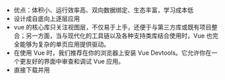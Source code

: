 - 优点：体积小、运行效率高、双向数据绑定、生态丰富，学习成本低
- 设计成自底向上逐层应用
- vue 的核心库只关注视图层，不仅易于上手，还便于与第三方库或既有项目整合；另一方面，当与现代化的工具链以及各种支持类库结合使用时，Vue 也完全能够为复杂的单页应用提供驱动。
- 在使用 Vue 时，我们推荐在你的浏览器上安装 Vue Devtools。它允许你在一个更友好的界面中审查和调试 Vue 应用。
- 直接下载并用 <script> 标签引入，Vue 会被注册为一个全局变量。
- Vue.js 的核心是一个允许采用简洁的模板语法来声明式地将数据渲染进 DOM 的系统：

# 1、基础

## 1.1 模板语法

### 插值

使用 v-once，值只会变化一次

#### 文本：双大括号

#### 原始 html：v-html

#### attribute: v-bind

v-bind:[属性]=值

#### js 表达式：双大括号

### 指令

#### 参数

带有 v- 前缀的特殊 attribute
v-if v-for v-on v-bind

#### 动态参数

#### 修饰符

用于指出一个指令应该以特殊方式绑定

### 缩写

对 v-bind、v-on 使用频繁的语法提供了缩写版本。

## 1.2 计算属性和侦听器

### 计算属性

对于复杂的属性监听需使用计算属性，存于 computed 中。
也可在 methods 中维护一个方法，来返回监听计算值。

#### 计算属性 vs 方法

计算属性有缓存，适合于大运算量的可缓存属性；实时变化使用方法。

#### 计算属性 vs 侦听属性

大多数场景下 watch 不如 computed

#### 计算属性中使用 getter setter

### 侦听器

watch 选项提供了一个更通用的方法，来响应数据的变化。当需要在数据变化时执行异步或开销较大的操作时，这个方式是最有用的【todo，处理复杂数据联动？】

## 1.3 class 与 style 绑定【todo】

### 绑定 html class

#### 对象语法

v-bind:class={}

#### 数组语法

v-bind:class=[]

#### 用在组件上

### 绑定内联样式

v-bind:style={}

#### 对象语法\数组语法\自动添加前缀\多重置

## 1.4 条件渲染

v-if: 更高切换开销、适合频繁切换场景
v-show：更高初始化开销，适合不怎么切换场景
v-for

## 1.5 列表渲染

v-if v-for <template>
状态维护需注意

## 1.6 事件处理

### 监听事件

v-on:click="clickFn"

### 事件处理方法

### 内敛处理器中的方法

\$event 传递原始事件对象

### 事件修饰符

.stop/prevent/capture/self/once/passive

### 按键修饰符

### 系统修饰键

### 为什么在 HTML 中监听事件

## 1.7 表单输入绑定

### 基础用法

v-modal 指令在表单元素 input\textarea\select 创建双向数据绑定
文本、多行文本、单选、复选、选择框【值得初始化需注意】

### 值绑定

表单元素的值绑定

### 修饰符

#### .lazy

change 事件后再触发数据同步

#### .number

转化数据类型

#### .trim

去除前后空格

### 在组件上使用 v-modal

自定义输入组件

## 1.8 组件基础

### 基本示例\组件的复用\组件的组织

组件是可复用的 vue 实例，跟根实例接受同样的属性。
差异：data 属性必须是一个函数，为了每次实例化都能复制一份数据
组件注册：全局注册、局部注册

### 通过 prop 向子组件传递数据

组件定义时，添加 props 属性，组件渲染时使用

### 单个根元素

同 react，组件只能有一个根元素

### 监听子组件事件

子组件实例中调用 this.\$emit 方法，父组件监听

### 通过插槽分发内容

类似于 react 组件的 children 元素，子组件中通过 <slot> 渲染 children

### 动态组件【todo】

### 解析 DOM 模板时的注意事项

写模板时会有些限制

# 2、深入了解组件

## 组件注册

全局组件需在根 vue 实例初始化之前定义。

## prop

prop 大小写、类型、静态传递、动态传递（通过 v-bind 实现）
传递数字、布尔值、对象
单向数据流：需把根据 prop 初始化一些值。
数组和对象是引用传入子组件的，子组件改变这些值，父组件也会受影响。
props 还可以提供类型验证

### 非 prop 的 attribute 属性

因为显式定义的 prop 适用于向一个子组件传入信息，然而组件库的作者并不总能预见组件会被用于怎样的场景。这也是为什么组件可以接受任意的 attribute，而这些 attribute 会被添加到这个组件的根元素上。
组件内部可以使用外部传入的没有定义的属性
可以通过设置 inheritAttrs: false 来禁止组件使用传进来的未定义值

## 自定义事件

## 插槽

## 动态组件 & 异步组件

## 处理边界情况

# 3、过渡 & 动画

# 4、可复用性和组合

# 5、工具

单文件组件
测试【todo】

#### ts 支持

工具链、基于类的 vue 组件、增强类型、标注返回值、标注 prop

#### 生产环境部署

- 模板预编译
  当使用 DOM 内模板或 JavaScript 内的字符串模板时，模板会在运行时被编译为渲染函数。通常情况下这个过程已经足够快了，但对性能敏感的应用还是最好避免这种用法。

预编译模板最简单的方式就是使用单文件组件——相关的构建设置会自动把预编译处理好，所以构建好的代码已经包含了编译出来的渲染函数而不是原始的模板字符串。

如果你使用 webpack，并且喜欢分离 JavaScript 和模板文件，你可以使用 vue-template-loader，它也可以在构建过程中把模板文件转换成为 JavaScript 渲染函数。

- 提取组件的 css
  当使用单文件组件时，组件内的 CSS 会以 <style> 标签的方式通过 JavaScript 动态注入。这有一些小小的运行时开销，如果你使用服务端渲染，这会导致一段“无样式内容闪烁 (fouc)”。将所有组件的 CSS 提取到同一个文件可以避免这个问题，也会让 CSS 更好地进行压缩和缓存。

- 跟踪运行时错误
  Vue.config.errorHandler

# 6、规模化

## 6.1 路由

简易版：维护一个 currentRoute 状态保存当前路由，根据路径返回不同的组件。
通用版：vue-router

## 6.2 状态管理

vuex

## 6.3 服务器渲染

## 6.4 安全

# 7、内在

## 深入响应式原理

### 如何追踪变化

### 检测变化的注意事项

### 声明响应式 property

### 异步更新队列
